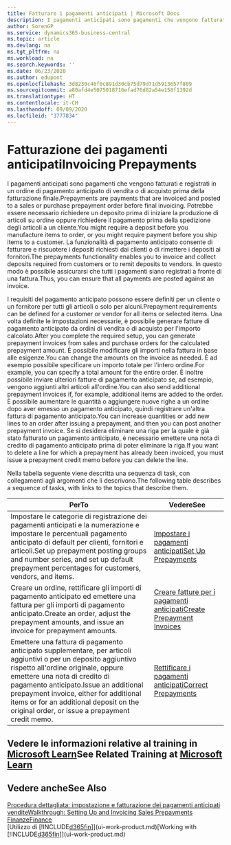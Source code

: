 ```yaml
---
title: Fatturare i pagamenti anticipati | Microsoft Docs
description: I pagamenti anticipati sono pagamenti che vengono fatturati e registrati in un ordine di pagamento anticipato di vendita o di acquisto prima della fatturazione finale. Potrebbe essere necessario richiedere un deposito prima di iniziare la produzione di articoli su ordine oppure richiedere il pagamento prima della spedizione degli articoli a un cliente. La funzionalità di pagamento anticipato consente di fatturare e riscuotere i depositi richiesti dai clienti o di rimettere i depositi ai fornitori. In questo modo è possibile assicurarsi che tutti i pagamenti siano registrati a fronte di una fattura.
author: SorenGP
ms.service: dynamics365-business-central
ms.topic: article
ms.devlang: na
ms.tgt_pltfrm: na
ms.workload: na
ms.search.keywords: ''
ms.date: 06/23/2020
ms.author: edupont
ms.openlocfilehash: 3d8230c46f0c891d30cb75d79d71d5913657f809
ms.sourcegitcommit: a80afd4e5075018716efad76d82a54e158f1392d
ms.translationtype: HT
ms.contentlocale: it-CH
ms.lasthandoff: 09/09/2020
ms.locfileid: "3777834"
---
```

# <a name="invoicing-prepayments"></a><span data-ttu-id="5cdce-106">Fatturazione dei pagamenti anticipati</span><span class="sxs-lookup"><span data-stu-id="5cdce-106">Invoicing Prepayments</span></span>

<span data-ttu-id="5cdce-107">I pagamenti anticipati sono pagamenti che vengono fatturati e registrati in un ordine di pagamento anticipato di vendita o di acquisto prima della fatturazione finale.</span><span class="sxs-lookup"><span data-stu-id="5cdce-107">Prepayments are payments that are invoiced and posted to a sales or purchase prepayment order before final invoicing.</span></span> <span data-ttu-id="5cdce-108">Potrebbe essere necessario richiedere un deposito prima di iniziare la produzione di articoli su ordine oppure richiedere il pagamento prima della spedizione degli articoli a un cliente.</span><span class="sxs-lookup"><span data-stu-id="5cdce-108">You might require a deposit before you manufacture items to order, or you might require payment before you ship items to a customer.</span></span> <span data-ttu-id="5cdce-109">La funzionalità di pagamento anticipato consente di fatturare e riscuotere i depositi richiesti dai clienti o di rimettere i depositi ai fornitori.</span><span class="sxs-lookup"><span data-stu-id="5cdce-109">The prepayments functionality enables you to invoice and collect deposits required from customers or to remit deposits to vendors.</span></span> <span data-ttu-id="5cdce-110">In questo modo è possibile assicurarsi che tutti i pagamenti siano registrati a fronte di una fattura.</span><span class="sxs-lookup"><span data-stu-id="5cdce-110">Thus, you can ensure that all payments are posted against an invoice.</span></span>  

 <span data-ttu-id="5cdce-111">I requisiti del pagamento anticipato possono essere definiti per un cliente o un fornitore per tutti gli articoli o solo per alcuni.</span><span class="sxs-lookup"><span data-stu-id="5cdce-111">Prepayment requirements can be defined for a customer or vendor for all items or selected items.</span></span> <span data-ttu-id="5cdce-112">Una volta definite le impostazioni necessarie, è possibile generare fatture di pagamento anticipato da ordini di vendita o di acquisto per l'importo calcolato.</span><span class="sxs-lookup"><span data-stu-id="5cdce-112">After you complete the required setup, you can generate prepayment invoices from sales and purchase orders for the calculated prepayment amount.</span></span> <span data-ttu-id="5cdce-113">È possibile modificare gli importi nella fattura in base alle esigenze.</span><span class="sxs-lookup"><span data-stu-id="5cdce-113">You can change the amounts on the invoice as needed.</span></span> <span data-ttu-id="5cdce-114">È ad esempio possibile specificare un importo totale per l'intero ordine.</span><span class="sxs-lookup"><span data-stu-id="5cdce-114">For example, you can specify a total amount for the entire order.</span></span> <span data-ttu-id="5cdce-115">È inoltre possibile inviare ulteriori fatture di pagamento anticipato se, ad esempio, vengono aggiunti altri articoli all'ordine.</span><span class="sxs-lookup"><span data-stu-id="5cdce-115">You can also send additional prepayment invoices if, for example, additional items are added to the order.</span></span> <span data-ttu-id="5cdce-116">È possibile aumentare le quantità o aggiungere nuove righe a un ordine dopo aver emesso un pagamento anticipato, quindi registrare un'altra fattura di pagamento anticipato.</span><span class="sxs-lookup"><span data-stu-id="5cdce-116">You can increase quantities or add new lines to an order after issuing a prepayment, and then you can post another prepayment invoice.</span></span> <span data-ttu-id="5cdce-117">Se si desidera eliminare una riga per la quale è già stato fatturato un pagamento anticipato, è necessario emettere una nota di credito di pagamento anticipato prima di poter eliminare la riga.</span><span class="sxs-lookup"><span data-stu-id="5cdce-117">If you want to delete a line for which a prepayment has already been invoiced, you must issue a prepayment credit memo before you can delete the line.</span></span>  

 <span data-ttu-id="5cdce-118">Nella tabella seguente viene descritta una sequenza di task, con collegamenti agli argomenti che li descrivono.</span><span class="sxs-lookup"><span data-stu-id="5cdce-118">The following table describes a sequence of tasks, with links to the topics that describe them.</span></span>

|<span data-ttu-id="5cdce-119">**Per**</span><span class="sxs-lookup"><span data-stu-id="5cdce-119">**To**</span></span>|<span data-ttu-id="5cdce-120">**Vedere**</span><span class="sxs-lookup"><span data-stu-id="5cdce-120">**See**</span></span>|  
|------------|-------------|  
|<span data-ttu-id="5cdce-121">Impostare le categorie di registrazione dei pagamenti anticipati e la numerazione e impostare le percentuali pagamento anticipato di default per clienti, fornitori e articoli.</span><span class="sxs-lookup"><span data-stu-id="5cdce-121">Set up prepayment posting groups and number series, and set up default prepayment percentages for customers, vendors, and items.</span></span>|[<span data-ttu-id="5cdce-122">Impostare i pagamenti anticipati</span><span class="sxs-lookup"><span data-stu-id="5cdce-122">Set Up Prepayments</span></span>](finance-set-up-prepayments.md)|
|<span data-ttu-id="5cdce-123">Creare un ordine, rettificare gli importi di pagamento anticipato ed emettere una fattura per gli importi di pagamento anticipato.</span><span class="sxs-lookup"><span data-stu-id="5cdce-123">Create an order, adjust the prepayment amounts, and issue an invoice for prepayment amounts.</span></span>|[<span data-ttu-id="5cdce-124">Creare fatture per i pagamenti anticipati</span><span class="sxs-lookup"><span data-stu-id="5cdce-124">Create Prepayment Invoices</span></span>](finance-how-to-create-prepayment-invoices.md)|  
|<span data-ttu-id="5cdce-125">Emettere una fattura di pagamento anticipato supplementare, per articoli aggiuntivi o per un deposito aggiuntivo rispetto all'ordine originale, oppure emettere una nota di credito di pagamento anticipato.</span><span class="sxs-lookup"><span data-stu-id="5cdce-125">Issue an additional prepayment invoice, either for additional items or for an additional deposit on the original order, or issue a prepayment credit memo.</span></span>|[<span data-ttu-id="5cdce-126">Rettificare i pagamenti anticipati</span><span class="sxs-lookup"><span data-stu-id="5cdce-126">Correct Prepayments</span></span>](finance-how-to-correct-prepayments.md)|  

## <a name="see-related-training-at-microsoft-learn"></a><span data-ttu-id="5cdce-127">Vedere le informazioni relative al training in [Microsoft Learn](/learn/modules/prepayment-invoices-dynamics-365-business-central/index)</span><span class="sxs-lookup"><span data-stu-id="5cdce-127">See Related Training at [Microsoft Learn](/learn/modules/prepayment-invoices-dynamics-365-business-central/index)</span></span>

## <a name="see-also"></a><span data-ttu-id="5cdce-128">Vedere anche</span><span class="sxs-lookup"><span data-stu-id="5cdce-128">See Also</span></span>

[<span data-ttu-id="5cdce-129">Procedura dettagliata: impostazione e fatturazione dei pagamenti anticipati vendite</span><span class="sxs-lookup"><span data-stu-id="5cdce-129">Walkthrough: Setting Up and Invoicing Sales Prepayments</span></span>](walkthrough-setting-up-and-invoicing-sales-prepayments.md)  
[<span data-ttu-id="5cdce-130">Finanze</span><span class="sxs-lookup"><span data-stu-id="5cdce-130">Finance</span></span>](finance.md)  
<span data-ttu-id="5cdce-131">[Utilizzo di [!INCLUDE[d365fin](includes/d365fin_md.md)]](ui-work-product.md)</span><span class="sxs-lookup"><span data-stu-id="5cdce-131">[Working with [!INCLUDE[d365fin](includes/d365fin_md.md)]](ui-work-product.md)</span></span>  
